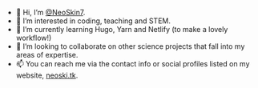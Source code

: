 - 👋 Hi, I’m [@NeoSkin7](github.com/NeoSkin7).
- 👀 I’m interested in coding, teaching and STEM.
- 🌱 I’m currently learning Hugo, Yarn and Netlify (to make a lovely workflow!)
- 💞️ I’m looking to collaborate on other science projects that fall into my areas of expertise.
- 📫 You can reach me via the contact info or social profiles listed on my website, [neoski.tk](neoski.tk).

<!---
NeoSkin7/NeoSkin7 is a ✨ special ✨ repository because its `README.md` (this file) appears on your GitHub profile.
You can click the Preview link to take a look at your changes.
--->
